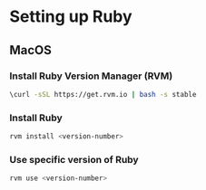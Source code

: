 # Setting up Ruby

## MacOS

### Install Ruby Version Manager (RVM)

``` bash
\curl -sSL https://get.rvm.io | bash -s stable
```

### Install Ruby

``` bash
rvm install <version-number>
```

### Use specific version of Ruby

``` bash
rvm use <version-number>
```
